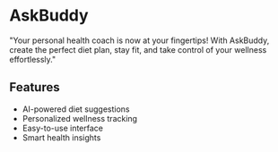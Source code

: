 
# AskBuddy  

"Your personal health coach is now at your fingertips! With AskBuddy, create the perfect diet plan, stay fit, and take control of your wellness effortlessly."  

## Features  
- AI-powered diet suggestions  
- Personalized wellness tracking  
- Easy-to-use interface  
- Smart health insights
  
